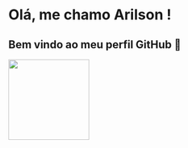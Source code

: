 # Olá, me chamo Arilson ! 
## Bem vindo ao meu perfil GitHub 👋

<div>
<a href="https://github.com/arilson-martins">
<img loading="lazy" height="160em" src="https://github-readme-stats.vercel.app/api/top-langs/?username=arilson-martins&layout=compact&langs_count=7&theme=dracula"/>
</div>




<!--
**arilson-martins/arilson-martins** is a ✨ _special_ ✨ repository because its `README.md` (this file) appears on your GitHub profile.

Here are some ideas to get you started:

- 🔭 I’m currently working on ...
- 🌱 I’m currently learning ...
- 👯 I’m looking to collaborate on ...
- 🤔 I’m looking for help with ...
- 💬 Ask me about ...
- 📫 How to reach me: ...
- 😄 Pronouns: ...
- ⚡ Fun fact: ...
-->
